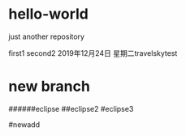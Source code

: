 # hello-world
just another repository

first1
second2
2019年12月24日 星期二travelskytest

new branch
=======
######eclipse
##eclipse2
#eclipse3

#newadd


